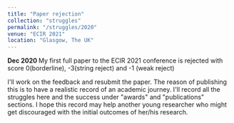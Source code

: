 ```yaml
---
title: "Paper rejection"
collection: "struggles"
permalink: "/struggles/2020"
venue: "ECIR 2021"
location: "Glasgow, The UK"
---
```

<b>Dec 2020 </b>
My first full paper to the ECIR 2021 conference is rejected with
score 0(borderline), -3(string reject) and -1 (weak reject)

I'll work on the feedback and resubmit the paper.
The reason of publishing this is to have a realistic record of an academic
journey. I'll record all the struggles here and the success
under "awards" and "publications" sections. I hope this record may help another
young researcher who might get discouraged with the initial outcomes of her/his research.


